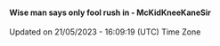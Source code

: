 #### Wise man says only fool rush in - McKidKneeKaneSir
Updated on 21/05/2023 - 16:09:19 (UTC) Time Zone
